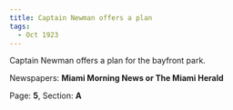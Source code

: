 ```yaml
---  
title: Captain Newman offers a plan  
tags:  
  - Oct 1923  
---  
```

  
Captain Newman offers a plan for the bayfront park.  
  
Newspapers: **Miami Morning News or The Miami Herald**  
  
Page: **5**, Section: **A** 
